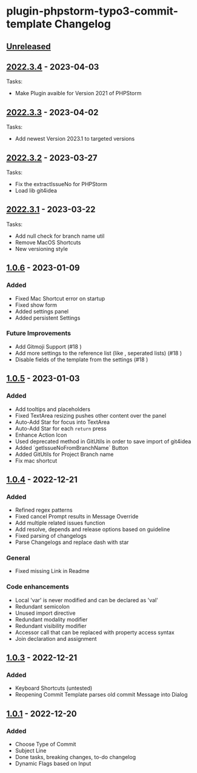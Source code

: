 <!-- Keep a Changelog guide -> https://keepachangelog.com -->

# plugin-phpstorm-typo3-commit-template Changelog

## [Unreleased]

## [2022.3.4] - 2023-04-03
Tasks:

- Make Plugin avaible for Version 2021 of PHPStorm

## [2022.3.3] - 2023-04-02
Tasks:

- Add newest Version 2023.1 to targeted versions

## [2022.3.2] - 2023-03-27
Tasks:

- Fix the extractIssueNo for PHPStorm
- Load lib git4idea

## [2022.3.1] - 2023-03-22
Tasks:

- Add null check for branch name util
- Remove MacOS Shortcuts
- New versioning style

## [1.0.6] - 2023-01-09

### Added
- Fixed Mac Shortcut error on startup
- Fixed show form
- Added settings panel
- Added persistent Settings

### Future Improvements
- Add Gitmoji Support (#18 )
- Add more settings to the reference list (like , seperated lists)  (#18 )
- Disable fields of the template from the settings (#18 )

## [1.0.5] - 2023-01-03

### Added
- Add tooltips and placeholders
- Fixed TextArea resizing pushes other content over the panel
- Auto-Add Star for focus into TextArea
- Auto-Add Star for each `return` press
- Enhance Action Icon
- Used deprecated method in GitUtils in order to save import of git4idea
- Added ´getIssueNoFromBranchName´ Button
- Added GitUtils for Project Branch name
- Fix mac shortcut

## [1.0.4] - 2022-12-21

### Added
- Refined regex patterns
- Fixed cancel Prompt results in Message Override
- Add multiple related issues function
- Add resolve, depends and release options based on guideline
- Fixed parsing of changelogs
- Parse Changelogs and replace dash with star

### General
- Fixed missing Link in Readme

### Code enhancements
- Local 'var' is never modified and can be declared as 'val'
- Redundant semicolon
- Unused import directive
- Redundant modality modifier
- Redundant visibility modifier
- Accessor call that can be replaced with property access syntax
- Join declaration and assignment

## [1.0.3] - 2022-12-21

### Added
- Keyboard Shortcuts (untested)
- Reopening Commit Template parses old commit Message into Dialog

## [1.0.1] - 2022-12-20

### Added
- Choose Type of Commit
- Subject Line
- Done tasks, breaking changes, to-do changelog
- Dynamic Flags based on Input

[Unreleased]: https://github.com/mai-space/plugin-phpstorm-typo3-commit-template/compare/v2022.3.4...HEAD
[2022.3.4]: https://github.com/mai-space/plugin-phpstorm-typo3-commit-template/compare/v2022.3.3...v2022.3.4
[2022.3.3]: https://github.com/mai-space/plugin-phpstorm-typo3-commit-template/compare/v2022.3.2...v2022.3.3
[2022.3.2]: https://github.com/mai-space/plugin-phpstorm-typo3-commit-template/compare/v2022.3.1...v2022.3.2
[2022.3.1]: https://github.com/mai-space/plugin-phpstorm-typo3-commit-template/compare/v1.0.6...v2022.3.1
[1.0.6]: https://github.com/mai-space/plugin-phpstorm-typo3-commit-template/compare/v1.0.5...v1.0.6
[1.0.5]: https://github.com/mai-space/plugin-phpstorm-typo3-commit-template/compare/v1.0.4...v1.0.5
[1.0.4]: https://github.com/mai-space/plugin-phpstorm-typo3-commit-template/compare/v1.0.3...v1.0.4
[1.0.3]: https://github.com/mai-space/plugin-phpstorm-typo3-commit-template/commits/v1.0.3
[1.0.1]: https://github.com/mai-space/plugin-phpstorm-typo3-commit-template/commit/2fe81ec28aeb953fdea4652ea969df56581a4cdc
